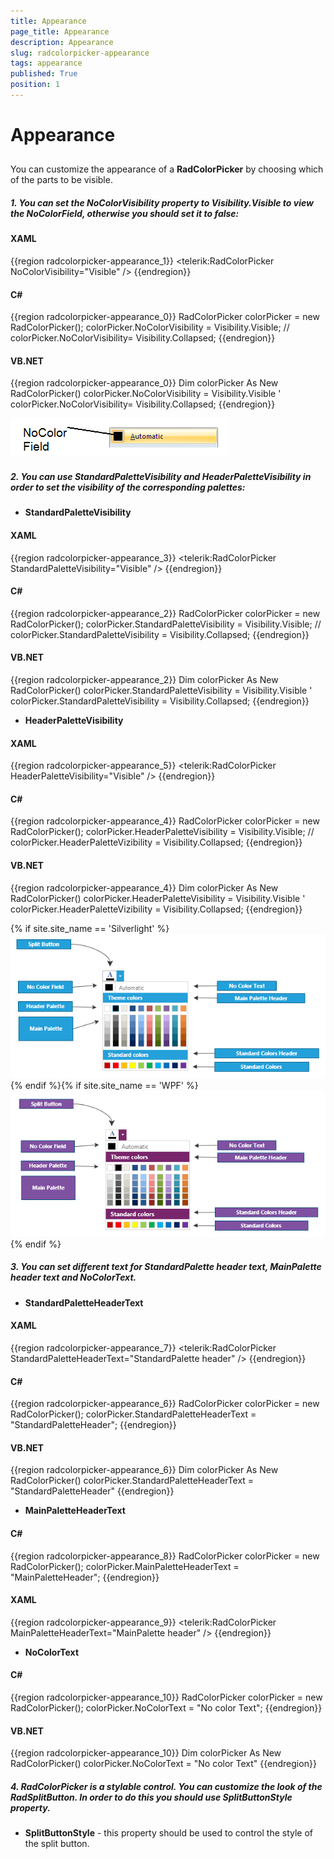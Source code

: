 ```yaml
---
title: Appearance
page_title: Appearance
description: Appearance
slug: radcolorpicker-appearance
tags: appearance
published: True
position: 1
---
```


# Appearance



## 

You can customize the appearance of a __RadColorPicker__ by choosing which of the parts to be visible.
        

##### 1. You can set the __NoColorVisibility__ property to __Visibility.Visible__ to view the __NoColorField__, otherwise you should set it to false:
            

#### __XAML__

{{region radcolorpicker-appearance_1}}
	        <telerik:RadColorPicker NoColorVisibility="Visible" />
	{{endregion}}



#### __C#__

{{region radcolorpicker-appearance_0}}
	RadColorPicker colorPicker = new RadColorPicker();
	colorPicker.NoColorVisibility = Visibility.Visible;
	// colorPicker.NoColorVisibility= Visibility.Collapsed;
	{{endregion}}



#### __VB.NET__

{{region radcolorpicker-appearance_0}}
		Dim colorPicker As New RadColorPicker()
	colorPicker.NoColorVisibility = Visibility.Visible
		' colorPicker.NoColorVisibility= Visibility.Collapsed;
	{{endregion}}
    
![No Color Field](images/NoColorField.png)

##### 2. You can use __StandardPaletteVisibility__ and __HeaderPaletteVisibility__ in order to set the visibility of the corresponding palettes:
            

* __StandardPaletteVisibility__

#### __XAML__

{{region radcolorpicker-appearance_3}}
	        <telerik:RadColorPicker StandardPaletteVisibility="Visible" />
	{{endregion}}



#### __C#__

{{region radcolorpicker-appearance_2}}
	RadColorPicker colorPicker = new RadColorPicker();
	colorPicker.StandardPaletteVisibility = Visibility.Visible;
	 // colorPicker.StandardPaletteVisibility = Visibility.Collapsed;
	{{endregion}}



#### __VB.NET__

{{region radcolorpicker-appearance_2}}
		Dim colorPicker As New RadColorPicker()
	colorPicker.StandardPaletteVisibility = Visibility.Visible
		' colorPicker.StandardPaletteVisibility = Visibility.Collapsed;
	{{endregion}}

* __HeaderPaletteVisibility__

#### __XAML__

{{region radcolorpicker-appearance_5}}
	        <telerik:RadColorPicker HeaderPaletteVisibility="Visible" />
	{{endregion}}



#### __C#__

{{region radcolorpicker-appearance_4}}
	RadColorPicker colorPicker = new RadColorPicker();
	colorPicker.HeaderPaletteVisibility = Visibility.Visible;
	// colorPicker.HeaderPaletteVizibility = Visibility.Collapsed;
	{{endregion}}



#### __VB.NET__

{{region radcolorpicker-appearance_4}}
		Dim colorPicker As New RadColorPicker()
	colorPicker.HeaderPaletteVisibility = Visibility.Visible
		' colorPicker.HeaderPaletteVizibility = Visibility.Collapsed;
	{{endregion}}

{% if site.site_name == 'Silverlight' %}![Color Picker StructureSL](images/ColorPickerStructureSL.png){% endif %}{% if site.site_name == 'WPF' %}![Color Picker StructureWPF](images/ColorPickerStructureWPF.png){% endif %}

##### 3. You can set different text for __StandardPalette__ header text, __MainPalette__ header text and __NoColorText__.
            

* __StandardPaletteHeaderText__

#### __XAML__

{{region radcolorpicker-appearance_7}}
	        <telerik:RadColorPicker StandardPaletteHeaderText="StandardPalette header" />
	{{endregion}}



#### __C#__

{{region radcolorpicker-appearance_6}}
	RadColorPicker colorPicker = new RadColorPicker();
	colorPicker.StandardPaletteHeaderText = "StandardPaletteHeader";
	{{endregion}}



#### __VB.NET__

{{region radcolorpicker-appearance_6}}
		Dim colorPicker As New RadColorPicker()
	colorPicker.StandardPaletteHeaderText = "StandardPaletteHeader"
	{{endregion}}



* __MainPaletteHeaderText__

#### __C#__

{{region radcolorpicker-appearance_8}}
	RadColorPicker colorPicker = new RadColorPicker();
	colorPicker.MainPaletteHeaderText = "MainPaletteHeader";
	{{endregion}}



#### __XAML__

{{region radcolorpicker-appearance_9}}
	        <telerik:RadColorPicker MainPaletteHeaderText="MainPalette header" />
	{{endregion}}



* __NoColorText__

#### __C#__

{{region radcolorpicker-appearance_10}}
	RadColorPicker colorPicker = new RadColorPicker();
	colorPicker.NoColorText = "No color Text";
	{{endregion}}



#### __VB.NET__

{{region radcolorpicker-appearance_10}}
		Dim colorPicker As New RadColorPicker()
	colorPicker.NoColorText = "No color Text"
	{{endregion}}


##### 4. __RadColorPicker__ is a stylable control. You can customize the look of the RadSplitButton. In order to do this you should use __SplitButtonStyle__ property.
            

* __SplitButtonStyle__ - this property should be used to control the style of the split button.
                
